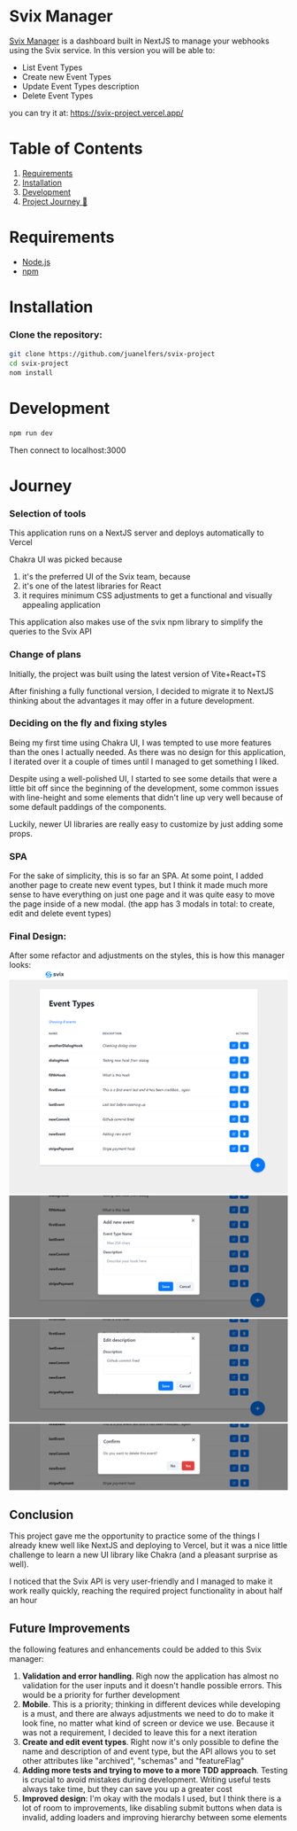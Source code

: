 # Svix Manager

[Svix Manager](https://svix-project.vercel.app/) is a dashboard built in NextJS to manage your webhooks using the Svix service.
In this version you will be able to:
* List Event Types
* Create new Event Types
* Update Event Types description
* Delete Event Types

you can try it at: https://svix-project.vercel.app/

# Table of Contents

1. [Requirements](#Requirements)
2. [Installation](#Installation)
4. [Development](#Development)
5. [Project Journey 🚀](#Journey)

# Requirements
* [Node.js](https://nodejs.org/en/download)
* [npm](https://docs.npmjs.com/getting-started)

# Installation
### Clone the repository:
```sh
git clone https://github.com/juanelfers/svix-project
cd svix-project
nom install
```

# Development
```sh
npm run dev
```
Then connect to localhost:3000

# Journey
### Selection of tools
This application runs on a NextJS server and deploys automatically to Vercel

Chakra UI was picked because 
1. it's the preferred UI of the Svix team, because 
2. it's one of the latest libraries for React 
3. it requires minimum CSS adjustments to get a functional and visually appealing application

This application also makes use of the svix npm library to simplify the queries to the Svix API

### Change of plans
Initially, the project was built using the latest version of Vite+React+TS

After finishing a fully functional version, I decided to migrate it to NextJS thinking about the advantages it may offer in a future development.

### Deciding on the fly and fixing styles
Being my first time using Chakra UI, I was tempted to use more features than the ones I actually needed. As there was no design for this application, I iterated over it a couple of times until I managed to get something I liked.

Despite using a well-polished UI, I started to see some details that were a little bit off since the beginning of the development, some common issues with line-height and some elements that didn't line up very well because of some default paddings of the components.

Luckily, newer UI libraries are really easy to customize by just adding some props.

### SPA
For the sake of simplicity, this is so far an SPA. At some point, I added another page to create new event types, but I think it made much more sense to have everything on just one page and it was quite easy to move the page inside of a new modal.
(the app has 3 modals in total: to create, edit and delete event types)

### Final Design:
After some refactor and adjustments on the styles, this is how this manager looks:
![app](./screenshots/home.png)
![new](./screenshots/new-event.png)
![edit](./screenshots/edit-event.png)
![delete](./screenshots/delete-event.png)

## Conclusion
This project gave me the opportunity to practice some of the things I already knew well like NextJS and deploying to Vercel, but it was a nice little challenge to learn a new UI library like Chakra (and a pleasant surprise as well).

I noticed that the Svix API is very user-friendly and I managed to make it work really quickly, reaching the required project functionality in about half an hour

## Future Improvements
the following features and enhancements could be added to this Svix manager:
1. **Validation and error handling**. Righ now the application has almost no validation for the user inputs and it doesn't handle possible errors. This would be a priority for further development
2. **Mobile**. This is a priority; thinking in different devices while developing is a must, and there are always adjustments we need to do to make it look fine, no matter what kind of screen or device we use. Because it was not a requirement, I decided to leave this for a next iteration
3. **Create and edit event types**. Right now it's only possible to define the name and description of and event type, but the API allows you to set other attributes like "archived", "schemas" and "featureFlag"
4. **Adding more tests and trying to move to a more TDD approach**. Testing is crucial to avoid mistakes during development. Writing useful tests always take time, but they can save you up a greater cost
5. **Improved design**: I'm okay with the modals I used, but I think there is a lot of room to improvements, like disabling submit buttons when data is invalid, adding loaders and improving hierarchy between some elements
